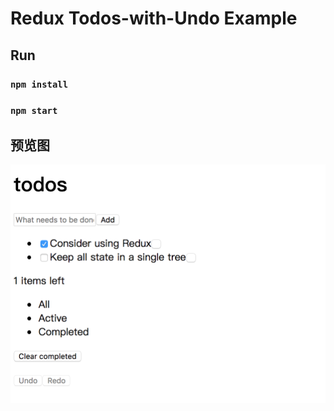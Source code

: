 # Redux Todos-with-Undo Example

 ## Run

### `npm install`
### `npm start`

## 预览图

![](../img/todos-with-undo.jpg)